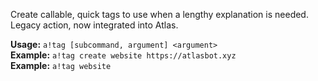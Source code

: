 Create callable, quick tags to use when a lengthy explanation is needed. Legacy action, now integrated into Atlas.

**Usage:** `a!tag [subcommand, argument] <argument>`    
**Example:** `a!tag create website https://atlasbot.xyz`    
**Example:** `a!tag website`
